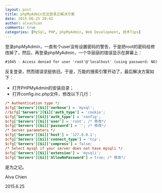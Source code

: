 ```yaml
---
layout: post
title: phpMyAdmin无法登录之解决方案
date: 2015-06-25 20:42
author: alvachien
comments: true
categories: [MySql, PHP, phpMyAdmin, Web Development, 技术Tips]
---
```

登录phpMyAdmin，一直有个user没有设置密码的警告，于是把root的密码给修改掉了，然后，再登录phpMyAdmin，一个华丽丽的错误显示在屏幕上：

```log
#1045 - Access denied for user 'root'@'localhost' (using password: NO)
```

反复登录，然而错误坚挺依旧。于是，万能的搜索引擎开动了，最后解决方案如下：

- 打开PHPMyAdmin的安装目录；
- 打开config.inc.php文件，修改以下几行：

```ini
/* Authentication type */
$cfg['Servers'][$i]['verbose'] = 'mysql';
//$cfg['Servers'][$i]['auth_type'] = 'cookie';
$cfg['Servers'][$i]['auth_type'] = 'config';
$cfg['Servers'][$i]['user'] = 'root'; /* 修改*/
$cfg['Servers'][$i]['password'] = ''; /* 修改*/
/* Server parameters */
$cfg['Servers'][$i]['host'] = '127.0.0.1';
$cfg['Servers'][$i]['connect_type'] = 'tcp';
$cfg['Servers'][$i]['compress'] = false;
/* Select mysql if your server does not have mysqli */
$cfg['Servers'][$i]['extension'] = 'mysqli';
$cfg['Servers'][$i]['AllowNoPassword'] = true; /* 修改*/
```

是为之记。

Alva Chien

2015.6.25
